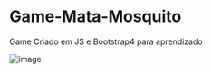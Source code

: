 # Game-Mata-Mosquito
 Game Criado em JS e Bootstrap4 para aprendizado
 
![image](https://user-images.githubusercontent.com/50966170/110524545-4dc30700-80f2-11eb-9d08-4633359d4458.png)

